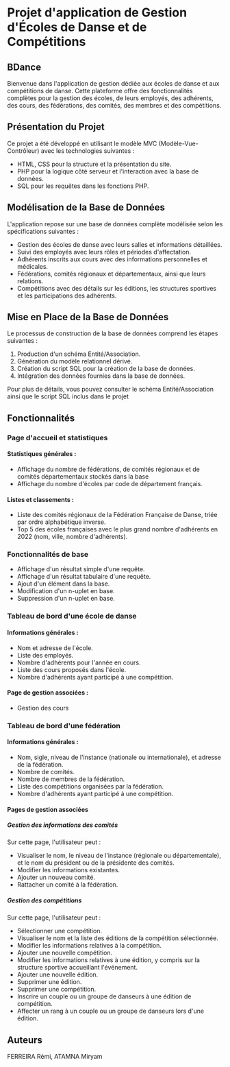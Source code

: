 # Projet d'application de Gestion d'Écoles de Danse et de Compétitions

## BDance

Bienvenue dans l'application de gestion dédiée aux écoles de danse et aux compétitions de danse. Cette plateforme offre des fonctionnalités complètes pour la gestion des écoles, de leurs employés, des adhérents, des cours, des fédérations, des comités, des membres et des compétitions.

## Présentation du Projet

Ce projet a été développé en utilisant le modèle MVC (Modèle-Vue-Contrôleur) avec les technologies suivantes :
- HTML, CSS pour la structure et la présentation du site.
- PHP pour la logique côté serveur et l'interaction avec la base de données.
- SQL pour les requêtes dans les fonctions PHP.

## Modélisation de la Base de Données

L'application repose sur une base de données complète modélisée selon les spécifications suivantes :
- Gestion des écoles de danse avec leurs salles et informations détaillées.
- Suivi des employés avec leurs rôles et périodes d'affectation.
- Adhérents inscrits aux cours avec des informations personnelles et médicales.
- Fédérations, comités régionaux et départementaux, ainsi que leurs relations.
- Compétitions avec des détails sur les éditions, les structures sportives et les participations des adhérents.

## Mise en Place de la Base de Données

Le processus de construction de la base de données comprend les étapes suivantes :
1. Production d'un schéma Entité/Association. 
2. Génération du modèle relationnel dérivé.
3. Création du script SQL pour la création de la base de données. 
4. Intégration des données fournies dans la base de données.

Pour plus de détails, vous pouvez consulter le schéma Entité/Association ainsi que le script SQL inclus dans le projet

## Fonctionnalités

### Page d'accueil et statistiques

#### Statistiques générales :
- Affichage du nombre de fédérations, de comités régionaux et de comités départementaux stockés dans la base 
- Affichage du nombre d'écoles par code de département français.

#### Listes et classements :
- Liste des comités régionaux de la Fédération Française de Danse, triée par ordre alphabétique inverse.
- Top 5 des écoles françaises avec le plus grand nombre d'adhérents en 2022 (nom, ville, nombre d'adhérents).

### Fonctionnalités de base

- Affichage d'un résultat simple d'une requête.
- Affichage d'un résultat tabulaire d'une requête.
- Ajout d'un élément dans la base.
- Modification d'un n-uplet en base.
- Suppression d'un n-uplet en base.

### Tableau de bord d'une école de danse

#### Informations générales :
- Nom et adresse de l'école.
- Liste des employés.
- Nombre d'adhérents pour l'année en cours.
- Liste des cours proposés dans l'école.
- Nombre d'adhérents ayant participé à une compétition.

#### Page de gestion associées :
- Gestion des cours

### Tableau de bord d'une fédération

#### Informations générales :
- Nom, sigle, niveau de l'instance (nationale ou internationale), et adresse de la fédération.
- Nombre de comités.
- Nombre de membres de la fédération.
- Liste des compétitions organisées par la fédération.
- Nombre d'adhérents ayant participé à une compétition.
#### Pages de gestion associées

##### Gestion des informations des comités

Sur cette page, l'utilisateur peut :

- Visualiser le nom, le niveau de l'instance (régionale ou départementale), et le nom du président ou de la présidente des comités.
- Modifier les informations existantes.
- Ajouter un nouveau comité.
- Rattacher un comité à la fédération.

##### Gestion des compétitions

Sur cette page, l'utilisateur peut :

- Sélectionner une compétition.
- Visualiser le nom et la liste des éditions de la compétition sélectionnée.
- Modifier les informations relatives à la compétition.
- Ajouter une nouvelle compétition.
- Modifier les informations relatives à une édition, y compris sur la structure sportive accueillant l'événement.
- Ajouter une nouvelle édition.
- Supprimer une édition.
- Supprimer une compétition.
- Inscrire un couple ou un groupe de danseurs à une édition de compétition.
- Affecter un rang à un couple ou un groupe de danseurs lors d'une édition.

## Auteurs
FERREIRA Rémi, ATAMNA Miryam
